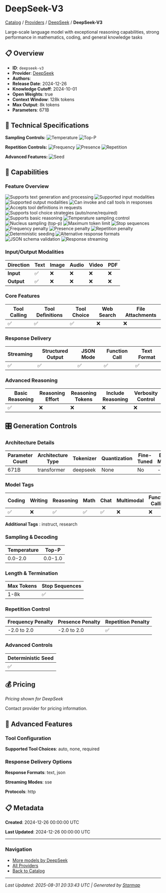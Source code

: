 # DeepSeek-V3
  
[Catalog](../../../..) / [Providers](../../..) / [DeepSeek](../..) / **DeepSeek-V3**


Large-scale language model with exceptional reasoning capabilities,  strong performance in mathematics, coding, and general knowledge tasks

  
  
## 📋 Overview
  
- **ID**: `deepseek-v3`
- **Provider**: [DeepSeek](../)
- **Authors**: 
- **Release Date**: 2024-12-26
- **Knowledge Cutoff**: 2024-10-01
- **Open Weights**: true
- **Context Window**: 128k tokens
- **Max Output**: 8k tokens
- **Parameters**: 671B
  
## 🔬 Technical Specifications
  
**Sampling Controls:** ![Temperature](https://img.shields.io/badge/temperature-supported-red) ![Top-P](https://img.shields.io/badge/top__p-supported-red)

**Repetition Controls:** ![Frequency](https://img.shields.io/badge/frequency__penalty-supported-purple) ![Presence](https://img.shields.io/badge/presence__penalty-supported-purple) ![Repetition](https://img.shields.io/badge/repetition__penalty-supported-purple)

**Advanced Features:** ![Seed](https://img.shields.io/badge/seed-deterministic-green)
  
  
## 🎯 Capabilities
  
### Feature Overview
  
![Supports text generation and processing](https://img.shields.io/badge/text-✓-blue) ![Supported input modalities](https://img.shields.io/badge/input-text-teal) ![Supported output modalities](https://img.shields.io/badge/output-text-cyan) ![Can invoke and call tools in responses](https://img.shields.io/badge/tool__calls-✓-yellow) ![Accepts tool definitions in requests](https://img.shields.io/badge/tools-✓-yellow) ![Supports tool choice strategies (auto/none/required)](https://img.shields.io/badge/tool__choice-✓-yellow) ![Supports basic reasoning](https://img.shields.io/badge/reasoning-✓-lime) ![Temperature sampling control](https://img.shields.io/badge/temperature-core-red) ![Nucleus sampling (top-p)](https://img.shields.io/badge/top__p-core-red) ![Maximum token limit](https://img.shields.io/badge/max__tokens-core-blue) ![Stop sequences](https://img.shields.io/badge/stop-core-blue) ![Frequency penalty](https://img.shields.io/badge/frequency__penalty-core-purple) ![Presence penalty](https://img.shields.io/badge/presence__penalty-core-purple) ![Repetition penalty](https://img.shields.io/badge/repetition__penalty-advanced-purple) ![Deterministic seeding](https://img.shields.io/badge/seed-advanced-green) ![Alternative response formats](https://img.shields.io/badge/format__response-✓-cyan) ![JSON schema validation](https://img.shields.io/badge/structured__outputs-✓-cyan) ![Response streaming](https://img.shields.io/badge/streaming-✓-cyan)
  
  
### Input/Output Modalities
  
| Direction | Text | Image | Audio | Video | PDF |
|---------|---------|---------|---------|---------|---------|
| **Input** | ✅ | ❌ | ❌ | ❌ | ❌ |
| **Output** | ✅ | ❌ | ❌ | ❌ | ❌ |

  
### Core Features
  
| Tool Calling | Tool Definitions | Tool Choice | Web Search | File Attachments |
|---------|---------|---------|---------|---------|
| ✅ | ✅ | ✅ | ❌ | ❌ |

  
### Response Delivery
  
| Streaming | Structured Output | JSON Mode | Function Call | Text Format |
|---------|---------|---------|---------|---------|
| ✅ | ✅ | ✅ | ✅ | ✅ |

  
### Advanced Reasoning
  
| Basic Reasoning | Reasoning Effort | Reasoning Tokens | Include Reasoning | Verbosity Control |
|---------|---------|---------|---------|---------|
| ✅ | ❌ | ❌ | ❌ | ❌ |

  
## 🎛️ Generation Controls
  
### Architecture Details
  
| Parameter Count | Architecture Type | Tokenizer | Quantization | Fine-Tuned | Base Model |
|---------|---------|---------|---------|---------|---------|
| 671B | transformer | deepseek | None | No | - |

  
### Model Tags
  
| Coding | Writing | Reasoning | Math | Chat | Multimodal | Function Calling |
|---------|---------|---------|---------|---------|---------|---------|
| ✅ | ❌ | ✅ | ✅ | ✅ | ❌ | ❌ |

  
  
**Additional Tags**
: instruct, research
  
### Sampling & Decoding
  
| Temperature | Top-P |
|---------|---------|
| 0.0-2.0 | 0.0-1.0 |

  
### Length & Termination
  
| Max Tokens | Stop Sequences |
|---------|---------|
| 1-8k | ✅ |

  
### Repetition Control
  
| Frequency Penalty | Presence Penalty | Repetition Penalty |
|---------|---------|---------|
| -2.0 to 2.0 | -2.0 to 2.0 | ✅ |

  
### Advanced Controls
  
| Deterministic Seed |
|---------|
| ✅ |

  
## 💰 Pricing
  
*Pricing shown for DeepSeek*
  
  
Contact provider for pricing information.
  
## 🚀 Advanced Features
  
### Tool Configuration
  
**Supported Tool Choices**: auto, none, required
  
  
### Response Delivery Options
  
**Response Formats**: text, json
  
**Streaming Modes**: sse
  
**Protocols**: http
  
  
## 📋 Metadata
  
**Created**: 2024-12-26 00:00:00 UTC
  
**Last Updated**: 2024-12-26 00:00:00 UTC
  
  
---
  
  
### Navigation

- [More models by DeepSeek](../)
- [All Providers](../../../../providers)
- [Back to Catalog](../../../..)


---
_Last Updated: 2025-08-31 20:33:43 UTC | Generated by [Starmap](https://github.com/agentstation/starmap)_
